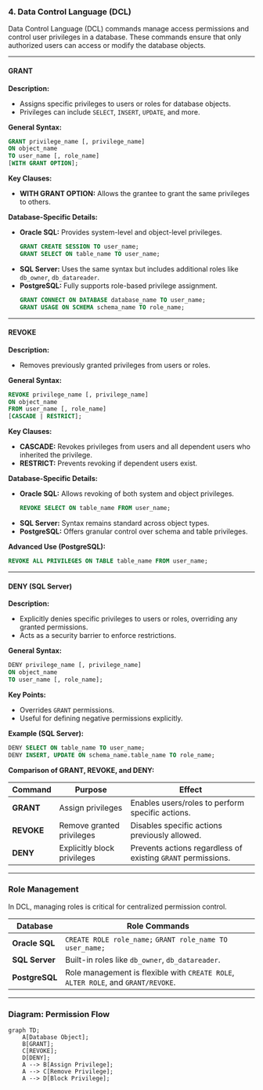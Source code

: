 ### **4. Data Control Language (DCL)**  

Data Control Language (DCL) commands manage access permissions and control user privileges in a database. These commands ensure that only authorized users can access or modify the database objects.

---

#### **GRANT**  
**Description:**  
- Assigns specific privileges to users or roles for database objects.  
- Privileges can include `SELECT`, `INSERT`, `UPDATE`, and more.  

**General Syntax:**  
```sql
GRANT privilege_name [, privilege_name] 
ON object_name 
TO user_name [, role_name] 
[WITH GRANT OPTION];
```

**Key Clauses:**  
- **WITH GRANT OPTION:** Allows the grantee to grant the same privileges to others.  

**Database-Specific Details:**  
- **Oracle SQL:** Provides system-level and object-level privileges.  
  ```sql
  GRANT CREATE SESSION TO user_name;
  GRANT SELECT ON table_name TO user_name;
  ```
- **SQL Server:** Uses the same syntax but includes additional roles like `db_owner`, `db_datareader`.  
- **PostgreSQL:** Fully supports role-based privilege assignment.  
  ```sql
  GRANT CONNECT ON DATABASE database_name TO user_name;
  GRANT USAGE ON SCHEMA schema_name TO role_name;
  ```

---

#### **REVOKE**  
**Description:**  
- Removes previously granted privileges from users or roles.  

**General Syntax:**  
```sql
REVOKE privilege_name [, privilege_name] 
ON object_name 
FROM user_name [, role_name] 
[CASCADE | RESTRICT];
```

**Key Clauses:**  
- **CASCADE:** Revokes privileges from users and all dependent users who inherited the privilege.  
- **RESTRICT:** Prevents revoking if dependent users exist.  

**Database-Specific Details:**  
- **Oracle SQL:** Allows revoking of both system and object privileges.  
  ```sql
  REVOKE SELECT ON table_name FROM user_name;
  ```
- **SQL Server:** Syntax remains standard across object types.  
- **PostgreSQL:** Offers granular control over schema and table privileges.  

**Advanced Use (PostgreSQL):**  
```sql
REVOKE ALL PRIVILEGES ON TABLE table_name FROM user_name;
```

---

#### **DENY (SQL Server)**  
**Description:**  
- Explicitly denies specific privileges to users or roles, overriding any granted permissions.  
- Acts as a security barrier to enforce restrictions.  

**General Syntax:**  
```sql
DENY privilege_name [, privilege_name] 
ON object_name 
TO user_name [, role_name];
```

**Key Points:**  
- Overrides `GRANT` permissions.  
- Useful for defining negative permissions explicitly.  

**Example (SQL Server):**  
```sql
DENY SELECT ON table_name TO user_name;
DENY INSERT, UPDATE ON schema_name.table_name TO role_name;
```

**Comparison of GRANT, REVOKE, and DENY:**

| **Command** | **Purpose**                     | **Effect**                                                   |
|-------------|---------------------------------|-------------------------------------------------------------|
| **GRANT**   | Assign privileges               | Enables users/roles to perform specific actions.            |
| **REVOKE**  | Remove granted privileges       | Disables specific actions previously allowed.               |
| **DENY**    | Explicitly block privileges     | Prevents actions regardless of existing `GRANT` permissions.|

---

### **Role Management**  
In DCL, managing roles is critical for centralized permission control.  

| **Database**   | **Role Commands**                                                                                       |
|----------------|--------------------------------------------------------------------------------------------------------|
| **Oracle SQL** | `CREATE ROLE role_name;` `GRANT role_name TO user_name;`                                               |
| **SQL Server** | Built-in roles like `db_owner`, `db_datareader`.                                                       |
| **PostgreSQL** | Role management is flexible with `CREATE ROLE`, `ALTER ROLE`, and `GRANT/REVOKE`.                     |

---

### **Diagram: Permission Flow**
```mermaid
graph TD;
    A[Database Object];
    B[GRANT];
    C[REVOKE];
    D[DENY];
    A --> B[Assign Privilege];
    A --> C[Remove Privilege];
    A --> D[Block Privilege];
```

<!-- Would you like additional advanced scenarios such as or permission inheritance? -->